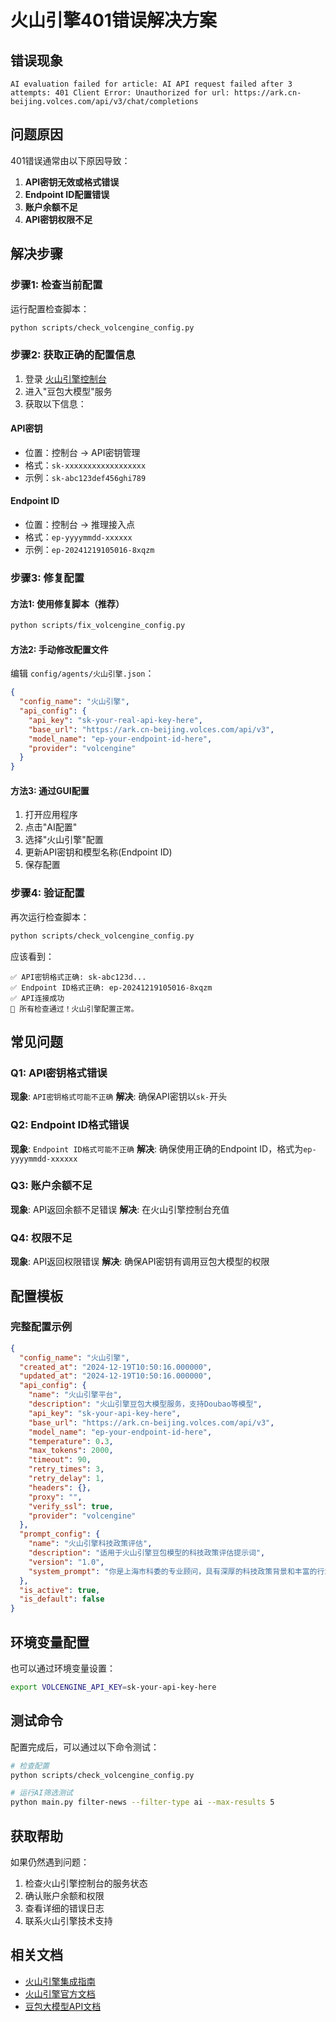 # 火山引擎401错误解决方案

## 错误现象

```
AI evaluation failed for article: AI API request failed after 3 attempts: 401 Client Error: Unauthorized for url: https://ark.cn-beijing.volces.com/api/v3/chat/completions
```

## 问题原因

401错误通常由以下原因导致：

1. **API密钥无效或格式错误**
2. **Endpoint ID配置错误**
3. **账户余额不足**
4. **API密钥权限不足**

## 解决步骤

### 步骤1: 检查当前配置

运行配置检查脚本：
```bash
python scripts/check_volcengine_config.py
```

### 步骤2: 获取正确的配置信息

1. 登录 [火山引擎控制台](https://console.volcengine.com/)
2. 进入"豆包大模型"服务
3. 获取以下信息：

#### API密钥
- 位置：控制台 → API密钥管理
- 格式：`sk-xxxxxxxxxxxxxxxxxx`
- 示例：`sk-abc123def456ghi789`

#### Endpoint ID
- 位置：控制台 → 推理接入点
- 格式：`ep-yyyymmdd-xxxxxx`
- 示例：`ep-20241219105016-8xqzm`

### 步骤3: 修复配置

#### 方法1: 使用修复脚本（推荐）
```bash
python scripts/fix_volcengine_config.py
```

#### 方法2: 手动修改配置文件
编辑 `config/agents/火山引擎.json`：

```json
{
  "config_name": "火山引擎",
  "api_config": {
    "api_key": "sk-your-real-api-key-here",
    "base_url": "https://ark.cn-beijing.volces.com/api/v3",
    "model_name": "ep-your-endpoint-id-here",
    "provider": "volcengine"
  }
}
```

#### 方法3: 通过GUI配置
1. 打开应用程序
2. 点击"AI配置"
3. 选择"火山引擎"配置
4. 更新API密钥和模型名称(Endpoint ID)
5. 保存配置

### 步骤4: 验证配置

再次运行检查脚本：
```bash
python scripts/check_volcengine_config.py
```

应该看到：
```
✅ API密钥格式正确: sk-abc123d...
✅ Endpoint ID格式正确: ep-20241219105016-8xqzm
✅ API连接成功
🎉 所有检查通过！火山引擎配置正常。
```

## 常见问题

### Q1: API密钥格式错误
**现象**: `API密钥格式可能不正确`
**解决**: 确保API密钥以`sk-`开头

### Q2: Endpoint ID格式错误
**现象**: `Endpoint ID格式可能不正确`
**解决**: 确保使用正确的Endpoint ID，格式为`ep-yyyymmdd-xxxxxx`

### Q3: 账户余额不足
**现象**: API返回余额不足错误
**解决**: 在火山引擎控制台充值

### Q4: 权限不足
**现象**: API返回权限错误
**解决**: 确保API密钥有调用豆包大模型的权限

## 配置模板

### 完整配置示例
```json
{
  "config_name": "火山引擎",
  "created_at": "2024-12-19T10:50:16.000000",
  "updated_at": "2024-12-19T10:50:16.000000",
  "api_config": {
    "name": "火山引擎平台",
    "description": "火山引擎豆包大模型服务，支持Doubao等模型",
    "api_key": "sk-your-api-key-here",
    "base_url": "https://ark.cn-beijing.volces.com/api/v3",
    "model_name": "ep-your-endpoint-id-here",
    "temperature": 0.3,
    "max_tokens": 2000,
    "timeout": 90,
    "retry_times": 3,
    "retry_delay": 1,
    "headers": {},
    "proxy": "",
    "verify_ssl": true,
    "provider": "volcengine"
  },
  "prompt_config": {
    "name": "火山引擎科技政策评估",
    "description": "适用于火山引擎豆包模型的科技政策评估提示词",
    "version": "1.0",
    "system_prompt": "你是上海市科委的专业顾问，具有深厚的科技政策背景和丰富的行业经验。请严格按照要求的JSON格式返回结果。"
  },
  "is_active": true,
  "is_default": false
}
```

## 环境变量配置

也可以通过环境变量设置：
```bash
export VOLCENGINE_API_KEY=sk-your-api-key-here
```

## 测试命令

配置完成后，可以通过以下命令测试：
```bash
# 检查配置
python scripts/check_volcengine_config.py

# 运行AI筛选测试
python main.py filter-news --filter-type ai --max-results 5
```

## 获取帮助

如果仍然遇到问题：

1. 检查火山引擎控制台的服务状态
2. 确认账户余额和权限
3. 查看详细的错误日志
4. 联系火山引擎技术支持

## 相关文档

- [火山引擎集成指南](volcengine_integration_guide.md)
- [火山引擎官方文档](https://www.volcengine.com/docs/82379)
- [豆包大模型API文档](https://www.volcengine.com/docs/82379/1099475)
